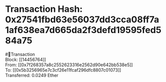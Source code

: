 
Transaction Hash: 0x27541fbd63e56037dd3cca08ff7a1af638ea7d665da2f3defd19595fed584a75
====================================================================================
  
#💸Transaction  
Block: [[14456764]]  
From: [[0x7f268357a8c2552623316e2562d90e642bb538e5]]  
To: [[0x5b3256965e7c3cf26e11fcaf296dfc8807c01073]]  
Transferred: 0.0249 Ether